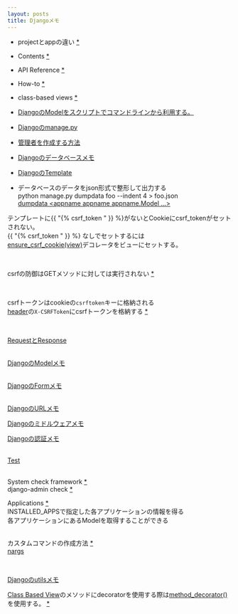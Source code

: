 ```yaml
---
layout: posts
title: Djangoメモ 
---
```

* projectとappの違い [\*](https://docs.djangoproject.com/en/2.2/intro/tutorial01/#creating-the-polls-app)

* Contents [\*](https://docs.djangoproject.com/en/stable/contents/)  

* API Reference [\*](https://docs.djangoproject.com/en/stable/ref/)    

* How\-to [\*](https://docs.djangoproject.com/en/stable/howto/)    

* class-based views [\*](https://docs.djangoproject.com/en/stable/topics/class-based-views/intro/#using-class-based-views)  

* [DjangoのModelをスクリプトでコマンドラインから利用する。](/2014/02/08/django_model_command_line_script.html) 

* [Djangoのmanage.py](/2014/12/18/django-manage.html) 

* [管理者を作成する方法](https://docs.djangoproject.com/en/stable/intro/tutorial02/#creating-an-admin-user)   

* [Djangoのデータベースメモ](/2017/10/11/django-database.html)  
 
* [DjangoのTemplate](/2014/12/16/django-template.html)
   
* データベースのデータをjson形式で整形して出力する     
python manage.py dumpdata foo --indent 4 &gt; foo.json    
[dumpdata &lt;appname appname appname.Model ...&gt;](https://docs.djangoproject.com/en/stable/ref/django-admin/#dumpdata-appname-appname-appname-model)  
  
テンプレートに{{ "{% csrf_token " }} %}がないとCookieにcsrf_tokenがセットされない。    
{{ "{% csrf_token " }} %} なしでセットするには  
[ensure_csrf_cookie(view)](https://docs.djangoproject.com/en/stable/ref/csrf/#django.views.decorators.csrf.ensure_csrf_cookie )デコレータをビューにセットする。        

<br>

csrfの防御はGETメソッドに対しては実行されない [\*](https://docs.djangoproject.com/en/stable/ref/csrf/)    

<br>

csrfトークンはcookieの`csrftoken`キーに格納される  
[header](https://docs.djangoproject.com/en/stable/ref/settings/#std:setting-CSRF_HEADER_NAME)の`X-CSRFToken`にcsrfトークンを格納する [\*](https://docs.djangoproject.com/en/stable/ref/csrf/#ajax)  

<br>

[RequestとResponse](/2016/08/30/django_request_response.html)  
<br>

[DjangoのModelメモ](/2014/11/29/django-model.html)  
<br/>

[DjangoのFormメモ](/2014/12/02/django-forms.html)  
<br/>

[DjangoのURLメモ](/2014/12/09/django-url.html)
<br/>    

[Djangoのミドルウェアメモ](/2015/11/28/django-middleware.html)
<br>

[Djangoの認証メモ](/2016/06/18/django-authentication.html)  
<br>

[Test](/2014/12/16/django-test.html)  
<br/>

System check framework [\*](https://docs.djangoproject.com/en/stable/topics/checks/#system-check-framework)   
django-admin check [*](https://docs.djangoproject.com/en/stable/ref/django-admin/#django-admin-check)   

Applications [*](https://docs.djangoproject.com/en/stable/ref/applications/)    
INSTALLED_APPSで指定した各アプリケーションの情報を得る      
各アプリケーションにあるModelを取得することができる          
<br>    
    
カスタムコマンドの作成方法 [*](https://docs.djangoproject.com/en/stable/howto/custom-management-commands/)  
[nargs](http://docs.python.jp/3.5/library/argparse.html#nargs)   

<br/>

[Djangoのutilsメモ](/2014/12/16/django-utils.html)
  
[Class Based View](https://docs.djangoproject.com/en/stable/topics/class-based-views/intro/#using-class-based-views)のメソッドにdecoratorを使用する際は[method_decorator()](https://docs.djangoproject.com/en/dev/ref/utils/#django.utils.decorators.method_decorator)を使用する。 [\*](https://docs.djangoproject.com/en/dev/topics/class-based-views/intro/#decorating-the-class)
